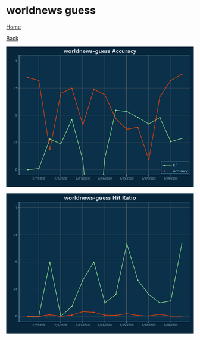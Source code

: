 # worldnews guess

[Home](../index.md)

[Back](worldnews.md)

![worldnews-guess R²](../images/worldnews_guess_Accuracy.png "worldnews-guess R²")

![worldnews-guess Hit Ratio](../images/worldnews_guess_HitRatio.png "worldnews-guess Hit Ratio")

